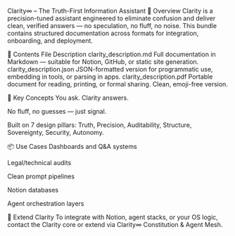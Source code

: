 Clarity∞ – The Truth-First Information Assistant
📌 Overview
Clarity is a precision-tuned assistant engineered to eliminate confusion and deliver clean, verified answers — no speculation, no fluff, no noise. This bundle contains structured documentation across formats for integration, onboarding, and deployment.

📁 Contents
File	Description
clarity_description.md	Full documentation in Markdown — suitable for Notion, GitHub, or static site generation.
clarity_description.json	JSON-formatted version for programmatic use, embedding in tools, or parsing in apps.
clarity_description.pdf	Portable document for reading, printing, or formal sharing. Clean, emoji-free version.

🧠 Key Concepts
You ask. Clarity answers.

No fluff, no guesses — just signal.

Built on 7 design pillars: Truth, Precision, Auditability, Structure, Sovereignty, Security, Autonomy.

📦 Use Cases
Dashboards and Q&A systems

Legal/technical audits

Clean prompt pipelines

Notion databases

Agent orchestration layers

🔄 Extend Clarity
To integrate with Notion, agent stacks, or your OS logic, contact the Clarity core or extend via Clarity∞ Constitution & Agent Mesh.

